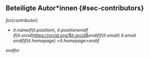 <!-- Diese Datei wird automatisch überschrieben, bitte contributors.yml anpassen! -->

## Beteiligte Autor*innen {#sec-contributors}

$for(contributor)$
* $it.name$$if(it.position)$, $it.position$$endif$\
  $if(it.orcid)$<https://orcid.org/$it.orcid$>$endif$$if(it.email)$ $it.email$ $endif$$if(it.homepage)$ <$it.homepage$>$endif$

$endfor$

